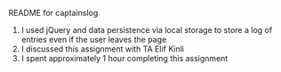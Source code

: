 README for captainslog

1. I used jQuery and data persistence via local storage to store a log of entries even if the user leaves the page
2. I discussed this assignment with TA Elif Kinli
3. I spent approximately 1 hour completing this assignment